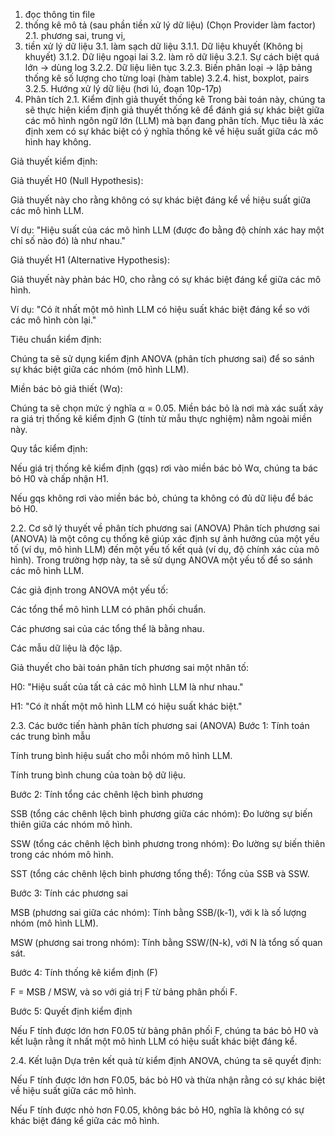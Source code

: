 1. đọc thông tin file
2. thống kê mô tả (sau phần tiền xử lý dữ liệu) (Chọn Provider làm factor)
	2.1. phương sai, trung vị, 
3. tiền xử lý dữ liệu
	3.1. làm sạch dữ liệu
		3.1.1. Dữ liệu khuyết (Không bị khuyết)
		3.1.2. Dữ liệu ngoại lai
	3.2. làm rõ dữ liệu 
		3.2.1. Sự cách biệt quá lớn -> dùng log
		3.2.2. Dữ liệu liên tục
		3.2.3. Biến phân loại -> lập bảng thống kê số lượng cho từng loại (hàm table)
		3.2.4. hist, boxplot, pairs
		3.2.5. Hướng xử lý dữ liệu (hơi lú, đoạn 10p-17p)
4. Phân tích
2.1. Kiểm định giả thuyết thống kê
Trong bài toán này, chúng ta sẽ thực hiện kiểm định giả thuyết thống kê để đánh giá sự khác biệt giữa các mô hình ngôn ngữ lớn (LLM) mà bạn đang phân tích. Mục tiêu là xác định xem có sự khác biệt có ý nghĩa thống kê về hiệu suất giữa các mô hình hay không.

Giả thuyết kiểm định:

Giả thuyết H0 (Null Hypothesis):

Giả thuyết này cho rằng không có sự khác biệt đáng kể về hiệu suất giữa các mô hình LLM.

Ví dụ: "Hiệu suất của các mô hình LLM (được đo bằng độ chính xác hay một chỉ số nào đó) là như nhau."

Giả thuyết H1 (Alternative Hypothesis):

Giả thuyết này phản bác H0, cho rằng có sự khác biệt đáng kể giữa các mô hình.

Ví dụ: "Có ít nhất một mô hình LLM có hiệu suất khác biệt đáng kể so với các mô hình còn lại."

Tiêu chuẩn kiểm định:

Chúng ta sẽ sử dụng kiểm định ANOVA (phân tích phương sai) để so sánh sự khác biệt giữa các nhóm (mô hình LLM).

Miền bác bỏ giả thiết (Wα):

Chúng ta sẽ chọn mức ý nghĩa α = 0.05. Miền bác bỏ là nơi mà xác suất xảy ra giá trị thống kê kiểm định G (tính từ mẫu thực nghiệm) nằm ngoài miền này.

Quy tắc kiểm định:

Nếu giá trị thống kê kiểm định (gqs) rơi vào miền bác bỏ Wα, chúng ta bác bỏ H0 và chấp nhận H1.

Nếu gqs không rơi vào miền bác bỏ, chúng ta không có đủ dữ liệu để bác bỏ H0.

2.2. Cơ sở lý thuyết về phân tích phương sai (ANOVA)
Phân tích phương sai (ANOVA) là một công cụ thống kê giúp xác định sự ảnh hưởng của một yếu tố (ví dụ, mô hình LLM) đến một yếu tố kết quả (ví dụ, độ chính xác của mô hình). Trong trường hợp này, ta sẽ sử dụng ANOVA một yếu tố để so sánh các mô hình LLM.

Các giả định trong ANOVA một yếu tố:

Các tổng thể mô hình LLM có phân phối chuẩn.

Các phương sai của các tổng thể là bằng nhau.

Các mẫu dữ liệu là độc lập.

Giả thuyết cho bài toán phân tích phương sai một nhân tố:

H0: "Hiệu suất của tất cả các mô hình LLM là như nhau."

H1: "Có ít nhất một mô hình LLM có hiệu suất khác biệt."

2.3. Các bước tiến hành phân tích phương sai (ANOVA)
Bước 1: Tính toán các trung bình mẫu

Tính trung bình hiệu suất cho mỗi nhóm mô hình LLM.

Tính trung bình chung của toàn bộ dữ liệu.

Bước 2: Tính tổng các chênh lệch bình phương

SSB (tổng các chênh lệch bình phương giữa các nhóm): Đo lường sự biến thiên giữa các nhóm mô hình.

SSW (tổng các chênh lệch bình phương trong nhóm): Đo lường sự biến thiên trong các nhóm mô hình.

SST (tổng các chênh lệch bình phương tổng thể): Tổng của SSB và SSW.

Bước 3: Tính các phương sai

MSB (phương sai giữa các nhóm): Tính bằng SSB/(k-1), với k là số lượng nhóm (mô hình LLM).

MSW (phương sai trong nhóm): Tính bằng SSW/(N-k), với N là tổng số quan sát.

Bước 4: Tính thống kê kiểm định (F)

F = MSB / MSW, và so với giá trị F từ bảng phân phối F.

Bước 5: Quyết định kiểm định

Nếu F tính được lớn hơn F0.05 từ bảng phân phối F, chúng ta bác bỏ H0 và kết luận rằng ít nhất một mô hình LLM có hiệu suất khác biệt đáng kể.

2.4. Kết luận
Dựa trên kết quả từ kiểm định ANOVA, chúng ta sẽ quyết định:

Nếu F tính được lớn hơn F0.05, bác bỏ H0 và thừa nhận rằng có sự khác biệt về hiệu suất giữa các mô hình.

Nếu F tính được nhỏ hơn F0.05, không bác bỏ H0, nghĩa là không có sự khác biệt đáng kể giữa các mô hình.